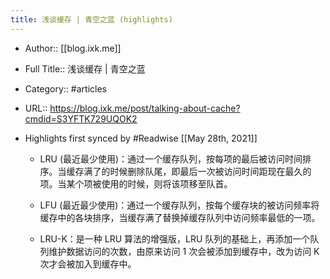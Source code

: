 ```yaml
---
title: 浅谈缓存 | 青空之蓝 (highlights)
---
```


- Author:: [[blog.ixk.me]]

- Full Title:: 浅谈缓存 | 青空之蓝

- Category:: #articles

- URL:: https://blog.ixk.me/post/talking-about-cache?cmdid=S3YFTK729UQOK2

- Highlights first synced by #Readwise [[May 28th, 2021]]
	 - LRU (最近最少使用)：通过一个缓存队列，按每项的最后被访问时间排序。当缓存满了的时候删除队尾，即最后一次被访问时间距现在最久的项。当某个项被使用的时候，则将该项移至队首。

	 - LFU (最近最少使用)：通过一个缓存队列，按每个缓存块的被访问频率将缓存中的各块排序，当缓存满了替换掉缓存队列中访问频率最低的一项。

	 - LRU-K：是一种 LRU 算法的增强版，LRU 队列的基础上，再添加一个队列维护数据访问的次数，由原来访问 1 次会被添加到缓存中，改为访问 K 次才会被加入到缓存中。
